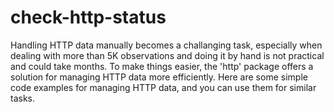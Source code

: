 # check-http-status
Handling HTTP data manually becomes a challanging task, especially when dealing with more than 5K observations and doing it by hand is not
practical and could take months. To make things easier, the 'http' package offers a solution for managing HTTP data more efficiently.
Here are some simple code examples for managing HTTP data, and you can use them for similar tasks.
